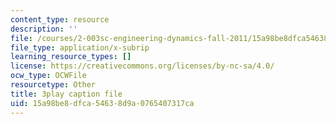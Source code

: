 ```yaml
---
content_type: resource
description: ''
file: /courses/2-003sc-engineering-dynamics-fall-2011/15a98be8dfca54638d9a0765407317ca_NHedXxUO-Bg.vtt
file_type: application/x-subrip
learning_resource_types: []
license: https://creativecommons.org/licenses/by-nc-sa/4.0/
ocw_type: OCWFile
resourcetype: Other
title: 3play caption file
uid: 15a98be8-dfca-5463-8d9a-0765407317ca
---
```

